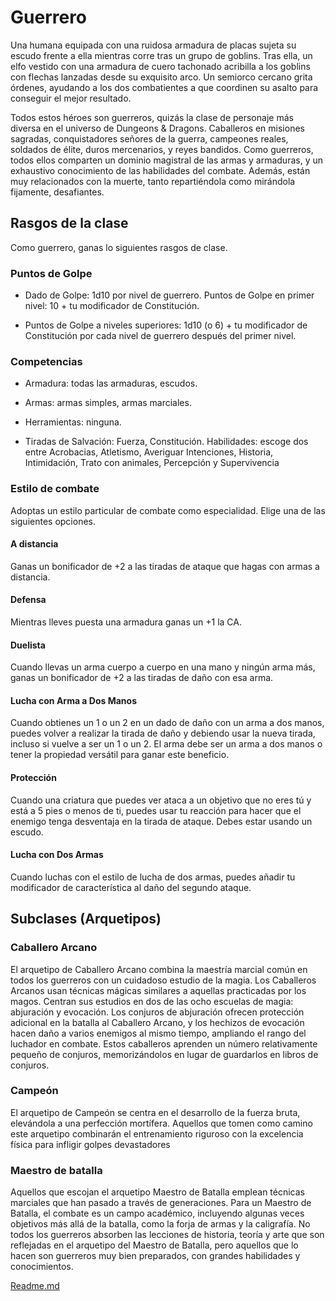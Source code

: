 # Guerrero

Una humana equipada con una ruidosa armadura de placas
sujeta su escudo frente a ella mientras corre tras un grupo de
goblins. Tras ella, un elfo vestido con una armadura de cuero
tachonado acribilla a los goblins con flechas lanzadas desde
su exquisito arco. Un semiorco cercano grita órdenes, ayudando a los dos combatientes a que coordinen su asalto para
conseguir el mejor resultado.

Todos estos héroes son guerreros, quizás la clase de personaje más diversa en el universo de Dungeons & Dragons.
Caballeros en misiones sagradas, conquistadores señores de
la guerra, campeones reales, soldados de élite, duros mercenarios, y reyes bandidos. Como guerreros, todos ellos comparten un dominio magistral de las armas y armaduras, y un
exhaustivo conocimiento de las habilidades del combate.
Además, están muy relacionados con la muerte, tanto repartiéndola como mirándola fijamente, desafiantes.

## Rasgos de la clase

Como guerrero, ganas lo siguientes rasgos de clase.
### Puntos de Golpe

- Dado de Golpe: 1d10 por nivel de guerrero.
Puntos de Golpe en primer nivel: 10 + tu modificador de
Constitución.

- Puntos de Golpe a niveles superiores: 1d10 (o 6) + tu modificador de Constitución por cada nivel de guerrero después
del primer nivel.

### Competencias

- Armadura: todas las armaduras, escudos.

- Armas: armas simples, armas marciales.

- Herramientas: ninguna.

- Tiradas de Salvación: Fuerza, Constitución.
Habilidades: escoge dos entre Acrobacias, Atletismo, Averiguar Intenciones, Historia, Intimidación, Trato con animales,
Percepción y Supervivencia

### Estilo de combate

Adoptas un estilo particular de combate como especialidad.
Elige una de las siguientes opciones.

#### A distancia
Ganas un bonificador de +2 a las tiradas de ataque que hagas
con armas a distancia.

#### Defensa
Mientras lleves puesta una armadura ganas un +1 la CA.

#### Duelista
Cuando llevas un arma cuerpo a cuerpo en una mano y ningún arma más, ganas un bonificador de +2 a las tiradas de
daño con esa arma.

#### Lucha con Arma a Dos Manos
Cuando obtienes un 1 o un 2 en un dado de daño con un arma
a dos manos, puedes volver a realizar la tirada de daño y debiendo usar la nueva tirada, incluso si vuelve a ser un 1 o un
2. El arma debe ser un arma a dos manos o tener la propiedad
versátil para ganar este beneficio.

#### Protección
Cuando una criatura que puedes ver ataca a un objetivo que
no eres tú y está a 5 pies o menos de ti, puedes usar tu reacción para hacer que el enemigo tenga desventaja en la tirada
de ataque. Debes estar usando un escudo.

#### Lucha con Dos Armas
Cuando luchas con el estilo de lucha de dos armas, puedes
añadir tu modificador de característica al daño del segundo
ataque.

## Subclases (Arquetipos)

### Caballero Arcano
El arquetipo de Caballero Arcano combina la maestría marcial común en todos los guerreros con un cuidadoso estudio
de la magia. Los Caballeros Arcanos usan técnicas mágicas
similares a aquellas practicadas por los magos. Centran sus
estudios en dos de las ocho escuelas de magia: abjuración y
evocación. Los conjuros de abjuración ofrecen protección adicional en la batalla al Caballero Arcano, y los hechizos de evocación hacen daño a varios enemigos al mismo tiempo, ampliando el rango del luchador en combate. Estos caballeros
aprenden un número relativamente pequeño de conjuros, memorizándolos en lugar de guardarlos en libros de conjuros.

### Campeón
El arquetipo de Campeón se centra en el desarrollo de la
fuerza bruta, elevándola a una perfección mortífera. Aquellos
que tomen como camino este arquetipo combinarán el entrenamiento riguroso con la excelencia física para infligir golpes
devastadores

### Maestro de batalla

Aquellos que escojan el arquetipo Maestro de Batalla emplean técnicas marciales que han pasado a través de generaciones. Para un Maestro de Batalla, el combate es un campo
académico, incluyendo algunas veces objetivos más allá de la
batalla, como la forja de armas y la caligrafía. No todos los
guerreros absorben las lecciones de historia, teoría y arte que
son reflejadas en el arquetipo del Maestro de Batalla, pero
aquellos que lo hacen son guerreros muy bien preparados,
con grandes habilidades y conocimientos.

[Readme.md](README.md)